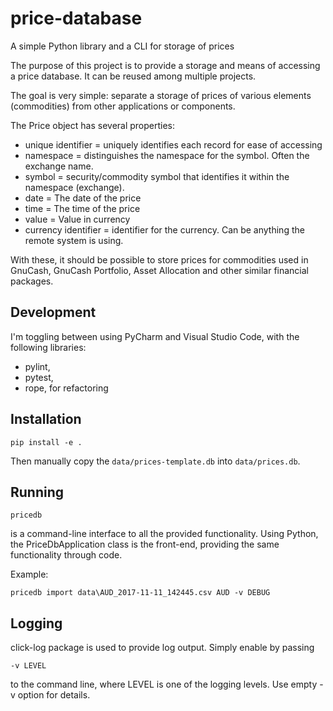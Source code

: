 # price-database

A simple Python library and a CLI for storage of prices

The purpose of this project is to provide a storage and means of accessing a price database. It can be reused among multiple projects.

The goal is very simple: separate a storage of prices of various elements (commodities) from other applications or components.

The Price object has several properties:

- unique identifier = uniquely identifies each record for ease of accessing
- namespace = distinguishes the namespace for the symbol. Often the exchange name.
- symbol = security/commodity symbol that identifies it within the namespace (exchange).
- date = The date of the price
- time = The time of the price
- value = Value in currency
- currency identifier = identifier for the currency. Can be anything the remote system is using.

With these, it should be possible to store prices for commodities used in GnuCash, GnuCash Portfolio, Asset Allocation and other similar financial packages.

## Development

I'm toggling between using PyCharm and Visual Studio Code, with the following libraries:

- pylint,
- pytest,
- rope, for refactoring

## Installation

`pip install -e .`

Then manually copy the `data/prices-template.db` into `data/prices.db`.

## Running

`pricedb`

is a command-line interface to all the provided functionality.
Using Python, the PriceDbApplication class is the front-end, providing the same functionality through code.

Example:

`pricedb import data\AUD_2017-11-11_142445.csv AUD -v DEBUG`

## Logging

click-log package is used to provide log output. Simply enable by passing

`-v LEVEL`

to the command line, where LEVEL is one of the logging levels. Use empty -v option for details.
